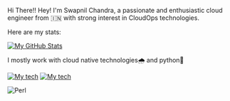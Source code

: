 Hi There!!
Hey! I'm Swapnil Chandra, a passionate and enthusiastic cloud engineer from 🇮🇳 with strong interest in CloudOps technologies.

Here are my stats:

[![My GitHub Stats](https://github-readme-stats.vercel.app/api/?username=swapnil-dot&count_private=true&theme=tokyonight&showicons=true)]()



I mostly work with cloud native technologies🌧 and python🐍 

[![My tech](https://raw.githubusercontent.com/itsksaurabh/itsksaurabh/master/assets/aws.gif)]()
[![My tech](https://raw.githubusercontent.com/swapnil-dot/images/master/giphy.gif)]()



![Perl](https://img.shields.io/badge/perl-%2339457E.svg?style=for-the-badge&logo=perl&logoColor=white)
